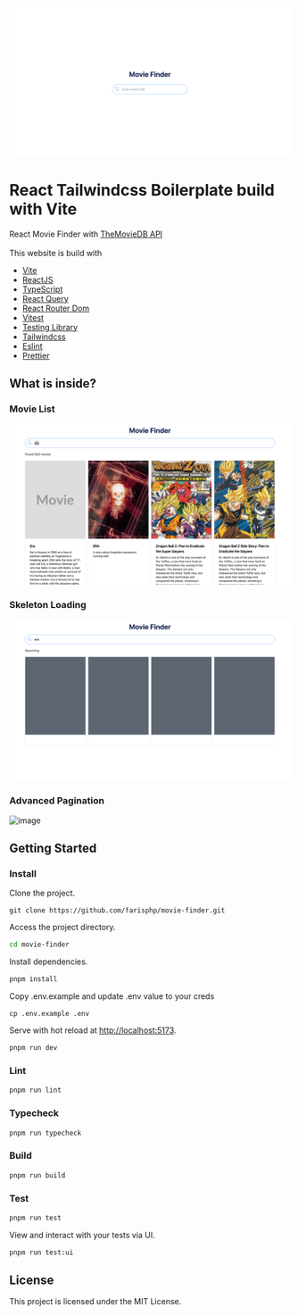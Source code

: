 ![reactjs-vite-tailwindcss-boilerplate](https://github.com/farisphp/movie-finder/blob/main/preview/preview-home.png)

# React Tailwindcss Boilerplate build with Vite
React Movie Finder with [TheMovieDB API](https://www.themoviedb.org/) <br><br>
This website is build with 
- [Vite](https://vitejs.dev)
- [ReactJS](https://reactjs.org)
- [TypeScript](https://www.typescriptlang.org)
- [React Query](https://tanstack.com/query/v4/docs/react/overview)
- [React Router Dom](https://reactrouter.com/en/main)
- [Vitest](https://vitest.dev)
- [Testing Library](https://testing-library.com)
- [Tailwindcss](https://tailwindcss.com)
- [Eslint](https://eslint.org)
- [Prettier](https://prettier.io)

## What is inside?

### Movie List
![reactjs-vite-tailwindcss-boilerplate](https://github.com/farisphp/movie-finder/blob/main/preview/preview-search-2.png)

### Skeleton Loading
![reactjs-vite-tailwindcss-boilerplate](https://github.com/farisphp/movie-finder/blob/main/preview/preview-skeleton.png)

### Advanced Pagination
![image](https://github.com/farisphp/movie-finder/assets/22131960/1be90279-6ecb-4ec4-b674-f057fc4ecf9a)


### 

## Getting Started

### Install

Clone the project.

```
git clone https://github.com/farisphp/movie-finder.git
```

Access the project directory.

```bash
cd movie-finder
```

Install dependencies.

```bash
pnpm install
```

Copy .env.example and update .env value to your creds

```
cp .env.example .env
```

Serve with hot reload at <http://localhost:5173>.

```bash
pnpm run dev
```

### Lint

```bash
pnpm run lint
```

### Typecheck

```bash
pnpm run typecheck
```

### Build

```bash
pnpm run build
```

### Test

```bash
pnpm run test
```

View and interact with your tests via UI.

```bash
pnpm run test:ui
```

## License

This project is licensed under the MIT License.
